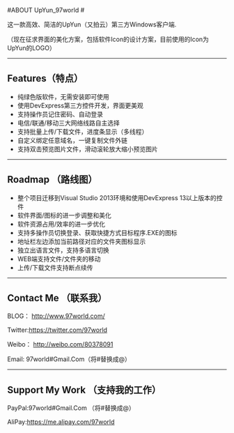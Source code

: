 #ABOUT UpYun_97world #

这一款高效、简洁的UpYun（又拍云）第三方Windows客户端.

（现在征求界面的美化方案，包括软件Icon的设计方案，目前使用的Icon为UpYun的LOGO）

---

## Features（特点） ##

* 纯绿色版软件，无需安装即可使用
* 使用DevExpress第三方控件开发，界面更美观
* 支持操作员记住密码、自动登录
* 电信/联通/移动三大网络线路自主选择
* 支持批量上传/下载文件，进度条显示（多线程）
* 自定义绑定任意域名，一键复制文件外链
* 支持双击预览图片文件，滑动滚轮放大缩小预览图片

---

## Roadmap （路线图） ##

* 整个项目迁移到Visual Studio 2013环境和使用DevExpress 13以上版本的控件
* 软件界面/图标的进一步调整和美化
* 软件资源占用/效率的进一步优化
* 支持多操作员切换登录、获取快捷方式目标程序.EXE的图标
* 地址栏左边添加当前路径对应的文件夹图标显示
* 独立出语言文件，支持多语言切换
* WEB端支持文件/文件夹的移动
* 上传/下载文件支持断点续传

---

## Contact Me （联系我） ##

BLOG：  http://www.97world.com/

Twitter:https://twitter.com/97world

Weibo： http://weibo.com/80378091

Email:	97world#Gmail.Com（将#替换成@）

---

## Support My Work （支持我的工作） ##

PayPal:97world#Gmail.Com （将#替换成@）

AliPay:https://me.alipay.com/97world